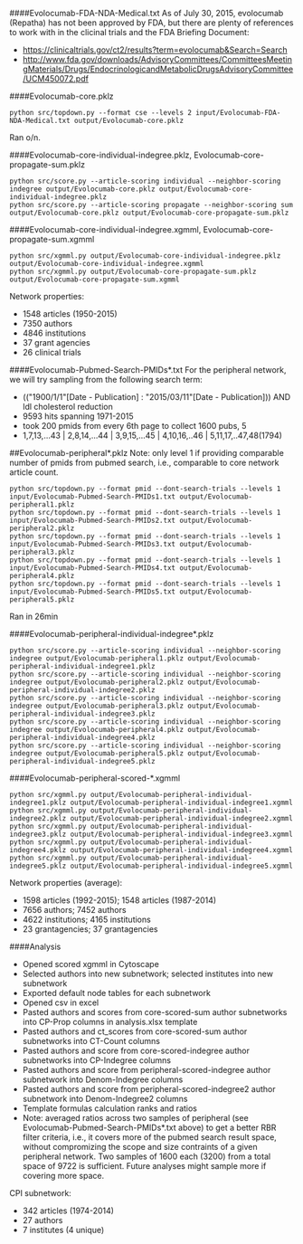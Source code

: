 ####Evolocumab-FDA-NDA-Medical.txt
As of July 30, 2015, evolocumab (Repatha) has not been approved by FDA, but there are plenty of references to work with in the clicinal trials and the FDA Briefing Document:
* https://clinicaltrials.gov/ct2/results?term=evolocumab&Search=Search
* http://www.fda.gov/downloads/AdvisoryCommittees/CommitteesMeetingMaterials/Drugs/EndocrinologicandMetabolicDrugsAdvisoryCommittee/UCM450072.pdf

####Evolocumab-core.pklz
```
python src/topdown.py --format cse --levels 2 input/Evolocumab-FDA-NDA-Medical.txt output/Evolocumab-core.pklz
```
Ran o/n.

####Evolocumab-core-individual-indegree.pklz, Evolocumab-core-propagate-sum.pklz
```
python src/score.py --article-scoring individual --neighbor-scoring indegree output/Evolocumab-core.pklz output/Evolocumab-core-individual-indegree.pklz
python src/score.py --article-scoring propagate --neighbor-scoring sum output/Evolocumab-core.pklz output/Evolocumab-core-propagate-sum.pklz
```

####Evolocumab-core-individual-indegree.xgmml, Evolocumab-core-propagate-sum.xgmml
```
python src/xgmml.py output/Evolocumab-core-individual-indegree.pklz output/Evolocumab-core-individual-indegree.xgmml
python src/xgmml.py output/Evolocumab-core-propagate-sum.pklz output/Evolocumab-core-propagate-sum.xgmml
```
Network properties:
* 1548 articles (1950-2015)
* 7350 authors
* 4846 institutions
* 37 grant agencies
* 26 clinical trials 


####Evolocumab-Pubmed-Search-PMIDs*.txt
For the peripheral network, we will try sampling from the following search term:
* (("1900/1/1"[Date - Publication] : "2015/03/11"[Date - Publication])) AND ldl cholesterol reduction
 * 9593 hits spanning 1971-2015 
  * took 200 pmids from every 6th page to collect 1600 pubs, 5 
   * 1,7,13,...43 | 2,8,14,...44 | 3,9,15,...45 | 4,10,16,..46 | 5,11,17,..47,48(1794)

##Evolocumab-peripheral*.pklz
Note: only level 1 if providing comparable number of pmids from pubmed search, i.e., comparable to core network article count.
```
python src/topdown.py --format pmid --dont-search-trials --levels 1 input/Evolocumab-Pubmed-Search-PMIDs1.txt output/Evolocumab-peripheral1.pklz
python src/topdown.py --format pmid --dont-search-trials --levels 1 input/Evolocumab-Pubmed-Search-PMIDs2.txt output/Evolocumab-peripheral2.pklz
python src/topdown.py --format pmid --dont-search-trials --levels 1 input/Evolocumab-Pubmed-Search-PMIDs3.txt output/Evolocumab-peripheral3.pklz
python src/topdown.py --format pmid --dont-search-trials --levels 1 input/Evolocumab-Pubmed-Search-PMIDs4.txt output/Evolocumab-peripheral4.pklz
python src/topdown.py --format pmid --dont-search-trials --levels 1 input/Evolocumab-Pubmed-Search-PMIDs5.txt output/Evolocumab-peripheral5.pklz
```
Ran in 26min

####Evolocumab-peripheral-individual-indegree*.pklz
```
python src/score.py --article-scoring individual --neighbor-scoring indegree output/Evolocumab-peripheral1.pklz output/Evolocumab-peripheral-individual-indegree1.pklz
python src/score.py --article-scoring individual --neighbor-scoring indegree output/Evolocumab-peripheral2.pklz output/Evolocumab-peripheral-individual-indegree2.pklz
python src/score.py --article-scoring individual --neighbor-scoring indegree output/Evolocumab-peripheral3.pklz output/Evolocumab-peripheral-individual-indegree3.pklz
python src/score.py --article-scoring individual --neighbor-scoring indegree output/Evolocumab-peripheral4.pklz output/Evolocumab-peripheral-individual-indegree4.pklz
python src/score.py --article-scoring individual --neighbor-scoring indegree output/Evolocumab-peripheral5.pklz output/Evolocumab-peripheral-individual-indegree5.pklz
```

####Evolocumab-peripheral-scored-*.xgmml
```
python src/xgmml.py output/Evolocumab-peripheral-individual-indegree1.pklz output/Evolocumab-peripheral-individual-indegree1.xgmml
python src/xgmml.py output/Evolocumab-peripheral-individual-indegree2.pklz output/Evolocumab-peripheral-individual-indegree2.xgmml
python src/xgmml.py output/Evolocumab-peripheral-individual-indegree3.pklz output/Evolocumab-peripheral-individual-indegree3.xgmml
python src/xgmml.py output/Evolocumab-peripheral-individual-indegree4.pklz output/Evolocumab-peripheral-individual-indegree4.xgmml
python src/xgmml.py output/Evolocumab-peripheral-individual-indegree5.pklz output/Evolocumab-peripheral-individual-indegree5.xgmml
```
Network properties (average):
* 1598 articles (1992-2015); 1548 articles (1987-2014)
* 7656 authors; 7452 authors
* 4622 institutions; 4165 institutions
* 23 grantagencies; 37 grantagencies

####Analysis
* Opened scored xgmml in Cytoscape
* Selected authors into new subnetwork; selected institutes into new subnetwork
* Exported default node tables for each subnetwork
* Opened csv in excel
* Pasted authors and scores from core-scored-sum author subnetworks into CP-Prop columns in analysis.xlsx template
* Pasted authors and ct_scores from core-scored-sum author subnetworks into CT-Count columns
* Pasted authors and score from core-scored-indegree author subnetworks into CP-Indegree columns
* Pasted authors and score from peripheral-scored-indegree author subnetwork into Denom-Indegree columns
* Pasted authors and score from peripheral-scored-indegree2 author subnetwork into Denom-Indegree2 columns
* Template formulas calculation ranks and ratios
* Note: averaged ratios across two samples of peripheral (see Evolocumab-Pubmed-Search-PMIDs*.txt above) to get a better RBR filter criteria, i.e., it covers more of the pubmed search result space, without compromizing the scope and size contraints of a given peripheral network. Two samples of 1600 each (3200) from a total space of 9722 is sufficient. Future analyses might sample more if covering more space.

CPI subnetwork:
* 342 articles (1974-2014)
* 27 authors
* 7 institutes (4 unique)
